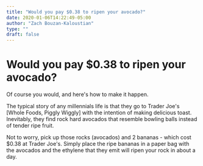 ```yaml
---
title: "Would you pay $0.38 to ripen your avocado?"
date: 2020-01-06T14:22:49-05:00
author: "Zach Bouzan-Kaloustian"
type: ""
draft: false
---
```

# Would you pay $0.38 to ripen your avocado?

Of course you would, and here's how to make it happen.

The typical story of any millennials life is that they go to Trader Joe's [Whole Foods, Piggly Wiggly] with the intention of making delicious toast. Inevitably, they find rock hard avocados that resemble bowling balls instead of tender ripe fruit.

Not to worry, pick up those rocks (avocados) and 2 bananas - which cost $0.38 at Trader Joe's. Simply place the ripe bananas in a paper bag with the avocados and the ethylene that they emit will ripen your rock in about a day.
